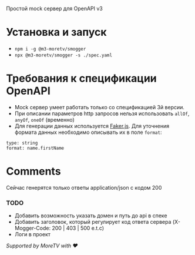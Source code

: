 Простой mock сервер для OpenAPI v3
# Установка и запуск
- `npm i -g @m3-moretv/smogger`
- `npx @m3-moretv/smogger -s ./spec.yaml`

# Требования к спецификации OpenAPI
- Mock сервер умеет работать только со спецификацией 3й версии.
- При описании параметров http запросов нельзя использовать `allOf`, `anyOf`, `oneOf` (временно)
- Для генерации данных используется [Faker.js](https://github.com/marak/Faker.js/). Для уточнения формата данных необходимо описывать их в поле `format`:
```
type: string
format: name.firstName
```

# Comments
Сейчас генерятся только ответы application/json с кодом 200

### TODO
- Добавить возможность указать домен и путь до api в спеке
- Добавить заголовок, который регулирует код ответа сервера (X-Mogger-Code: 200 | 403 | 500 e.t.c)
- Логи в проект

_Supported by MoreTV with ❤️_
